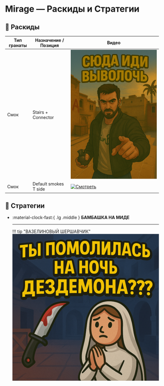 # Mirage — Раскиды и Стратегии

## 🧨 Раскиды

| Тип гранаты | Назначение / Позиция         | Видео |
|-------------|------------------------------|-------|
| Смок        | Stairs + Connector           | [![Смотреть](assets/zlaik.png)](https://www.youtube.com/shorts/qobUBsBKmGo)|
| Смок        | Default smokes T side        | [![Смотреть](https://img.youtube.com/vi/AKuqMLnB07U/0.jpg)](https://www.youtube.com/shorts/AKuqMLnB07U) |


## 📌 Стратегии

<div class="grid cards" markdown>

-   :material-clock-fast:{ .lg .middle } __БАМБАШКА НА МИДЕ__

    ---  

    !!! tip "ВАЗЕЛИНОВЫЙ ШЕРШАВЧИК" 
    [![БАМБАШКА](assets/dezdemona.png)](https://www.youtube.com/watch?v=DoCkZjJD4G8&ab_channel=wizla)





</div>